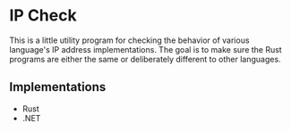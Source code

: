 # IP Check

This is a little utility program for checking the behavior of various language's IP address implementations.
The goal is to make sure the Rust programs are either the same or deliberately different to other languages.

## Implementations
 - Rust
 - .NET
